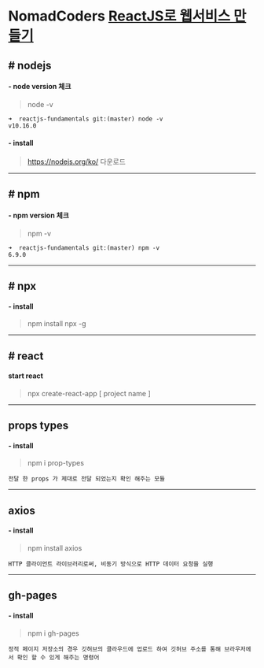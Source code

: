 # NomadCoders [ReactJS로 웹서비스 만들기](https://academy.nomadcoders.co/p/reactjs-fundamentals)

## # nodejs

#### - node version 체크

> node -v

```
➜  reactjs-fundamentals git:(master) node -v
v10.16.0
```

#### - install

> https://nodejs.org/ko/ 다운로드

---

## # npm

#### - npm version 체크

> npm -v

```
➜  reactjs-fundamentals git:(master) npm -v
6.9.0
```

---

## # npx

#### - install

> npm install npx -g

---

## # react

#### start react

> npx create-react-app [ project name ]

---

## props types

#### - install

> npm i prop-types

```
전달 한 props 가 제대로 전달 되었는지 확인 해주는 모듈
```

---

## axios

#### - install

> npm install axios

```
HTTP 클라이언트 라이브러리로써, 비동기 방식으로 HTTP 데이터 요청을 실행
```

---

## gh-pages

#### - install

> npm i gh-pages

```
정적 페이지 저장소의 경우 깃허브의 클라우드에 업로드 하여 깃허브 주소를 통해 브라우저에서 확인 할 수 있게 해주는 명령어
```
